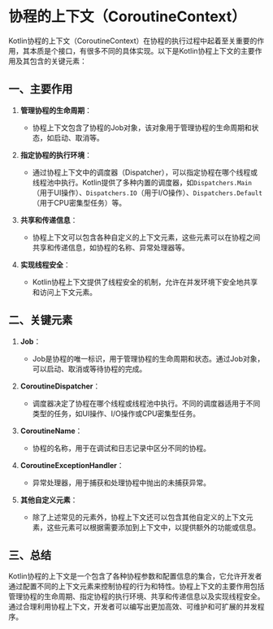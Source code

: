 # 协程的上下文（CoroutineContext）

Kotlin协程的上下文（CoroutineContext）在协程的执行过程中起着至关重要的作用，其本质是个接口，有很多不同的具体实现。以下是Kotlin协程上下文的主要作用及其包含的关键元素：

## 一、主要作用

1. **管理协程的生命周期**：
   - 协程上下文包含了协程的Job对象，该对象用于管理协程的生命周期和状态，如启动、取消等。

2. **指定协程的执行环境**：
   - 通过协程上下文中的调度器（Dispatcher），可以指定协程在哪个线程或线程池中执行。Kotlin提供了多种内置的调度器，如`Dispatchers.Main`（用于UI操作）、`Dispatchers.IO`（用于I/O操作）、`Dispatchers.Default`（用于CPU密集型任务）等。

3. **共享和传递信息**：
   - 协程上下文可以包含各种自定义的上下文元素，这些元素可以在协程之间共享和传递信息，如协程的名称、异常处理器等。

4. **实现线程安全**：
   - Kotlin协程上下文提供了线程安全的机制，允许在并发环境下安全地共享和访问上下文元素。

## 二、关键元素

1. **Job**：
   - Job是协程的唯一标识，用于管理协程的生命周期和状态。通过Job对象，可以启动、取消或等待协程的完成。

2. **CoroutineDispatcher**：
   - 调度器决定了协程在哪个线程或线程池中执行。不同的调度器适用于不同类型的任务，如UI操作、I/O操作或CPU密集型任务。

3. **CoroutineName**：
   - 协程的名称，用于在调试和日志记录中区分不同的协程。

4. **CoroutineExceptionHandler**：
   - 异常处理器，用于捕获和处理协程中抛出的未捕获异常。

5. **其他自定义元素**：
   - 除了上述常见的元素外，协程上下文还可以包含其他自定义的上下文元素，这些元素可以根据需要添加到上下文中，以提供额外的功能或信息。

## 三、总结

Kotlin协程的上下文是一个包含了各种协程参数和配置信息的集合，它允许开发者通过配置不同的上下文元素来控制协程的行为和特性。协程上下文的主要作用包括管理协程的生命周期、指定协程的执行环境、共享和传递信息以及实现线程安全。通过合理利用协程上下文，开发者可以编写出更加高效、可维护和可扩展的并发程序。
